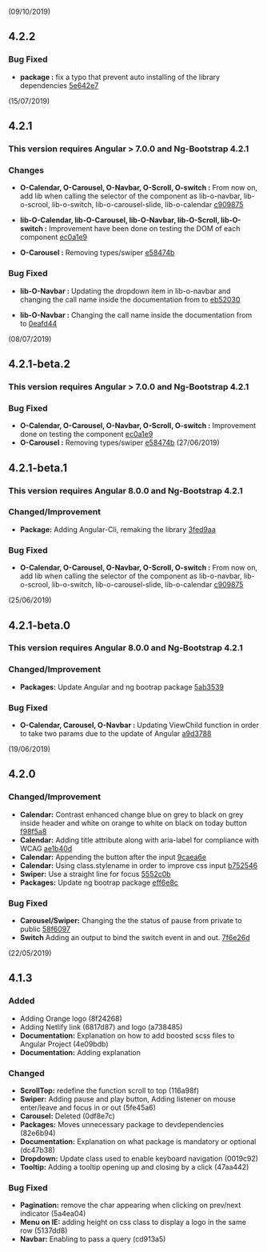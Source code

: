 <a name="4.2.2"></a> (09/10/2019)
## 4.2.2

### Bug Fixed
*	**package :** fix a typo that prevent auto installing of the library dependencies [5e642e7](https://github.com/Orange-OpenSource/Orange-Boosted-Angular/commit/5e642e787238d3efbeb9e5013af1741bfd427b9a)

<a name="4.2.1"></a> (15/07/2019)
## 4.2.1

### This version requires Angular > 7.0.0 and Ng-Bootstrap 4.2.1

### Changes
*	**O-Calendar, O-Carousel, O-Navbar, O-Scroll, O-switch :** From now on, add lib when calling the selector of the component as lib-o-navbar, lib-o-scrool, lib-o-switch, lib-o-carousel-slide, lib-o-calendar [c909875](https://github.com/Orange-OpenSource/Orange-Boosted-Angular/commit/c90987584e9f0153b9d46abec8b070aeeac791f3)

*	**lib-O-Calendar, lib-O-Carousel, lib-O-Navbar, lib-O-Scroll, lib-O-switch :** Improvement have been done on testing the DOM of each component [ec0a1e9](https://github.com/Orange-OpenSource/Orange-Boosted-Angular/commit/ec0a1e97dd418cd5804491bd6d8a54a2a1dd2e23)
*	**O-Carousel :** Removing types/swiper [e58474b](https://github.com/Orange-OpenSource/Orange-Boosted-Angular/commit/e58d74b583eb72c73d3eae57526b0e3ad6069502)

### Bug Fixed
*	**lib-O-Navbar :** Updating the dropdown item in lib-o-navbar and changing the call name inside the documentation from <o-navbar> to <lib-o-navbar> [eb52030](https://github.com/Orange-OpenSource/Orange-Boosted-Angular/pull/92/commits/eb52030a7bf230d03cc8f69491c9b586033bb744)

*	**lib-O-Navbar :** Changing the call name inside the documentation from <o-navbar> to <lib-o-navbar> [0eafd44](https://github.com/Orange-OpenSource/Orange-Boosted-Angular/pull/92/commits/0eafd44021a85ea4b420151b0d99c249af3e35ac)

<a name="4.2.1-beta.2"></a> (08/07/2019)
## 4.2.1-beta.2

### This version requires Angular > 7.0.0 and Ng-Bootstrap 4.2.1

### Bug Fixed
*	**O-Calendar, O-Carousel, O-Navbar, O-Scroll, O-switch :** Improvement done on testing the component [ec0a1e9](https://github.com/Orange-OpenSource/Orange-Boosted-Angular/commit/ec0a1e97dd418cd5804491bd6d8a54a2a1dd2e23)
*	**O-Carousel :** Removing types/swiper [e58474b](https://github.com/Orange-OpenSource/Orange-Boosted-Angular/commit/e58d74b583eb72c73d3eae57526b0e3ad6069502)
<a name="4.2.1-beta.1"></a> (27/06/2019)
## 4.2.1-beta.1

### This version requires Angular 8.0.0 and Ng-Bootstrap 4.2.1

### Changed/Improvement
*	**Package:** Adding Angular-Cli, remaking the library [3fed9aa](https://github.com/Orange-OpenSource/Orange-Boosted-Angular/commit/3fed9aa01b80ae7937a4bad2192cfa25d94f323e) 

### Bug Fixed
*	**O-Calendar, O-Carousel, O-Navbar, O-Scroll, O-switch :** From now on, add lib when calling the selector of the component as lib-o-navbar, lib-o-scrool, lib-o-switch, lib-o-carousel-slide, lib-o-calendar [c909875](https://github.com/Orange-OpenSource/Orange-Boosted-Angular/commit/c90987584e9f0153b9d46abec8b070aeeac791f3)


<a name="4.2.1-beta.0"></a> (25/06/2019)
## 4.2.1-beta.0

### This version requires Angular 8.0.0 and Ng-Bootstrap 4.2.1

### Changed/Improvement
*	**Packages:** Update Angular and ng bootrap package [5ab3539](https://github.com/Orange-OpenSource/Orange-Boosted-Angular/commit/5ab3539c0d2f88470b9666fb76a4c7c2ff1749c9) 

### Bug Fixed
*	**O-Calendar, Carousel, O-Navbar :** Updating ViewChild function in order to take two params due to the update of Angular [a9d3788](https://github.com/Orange-OpenSource/Orange-Boosted-Angular/commit/a9d37880e2dae9b2c11975aed8d72e08deb811b7)

<a name="4.2.0"></a> (19/06/2019)
## 4.2.0

### Changed/Improvement
*	**Calendar:** Contrast enhanced change blue on grey to black on grey inside header and white on orange to white on black on today button [f98f5a8](https://github.com/Orange-OpenSource/Orange-Boosted-Angular/commit/f98f5a82c0460e6db3ea8234307520356fdb28e1)
*	**Calendar:** Adding title attribute along with aria-label for compliance with WCAG [ae1b40d](https://github.com/Orange-OpenSource/Orange-Boosted-Angular/commit/ae1b40d8881b8d7dce5563e9db24a9c0b5a2e141)
*	**Calendar:** Appending the button after the input [9caea6e](https://github.com/Orange-OpenSource/Orange-Boosted-Angular/commit/9caea6e8f6ccba0ebb44b84fdae65d422b69a1d4)
*	**Calendar:** Using class.stylename in order to improve css input [b752546](https://github.com/Orange-OpenSource/Orange-Boosted-Angular/commit/b7525463fc5316867830f02ee27d3dd3b0124745)
*	**Swiper:** Use a straight line for focus [5552c0b](https://github.com/Orange-OpenSource/Orange-Boosted-Angular/commit/5552c0bdc963f947313bc9a7b1840c46a177d8a5)
*	**Packages:** Update ng bootrap package [eff6e8c](https://github.com/Orange-OpenSource/Orange-Boosted-Angular/commit/eff6e8cbe5620a50f142895bf8c979aa341116e3) 
### Bug Fixed
*	**Carousel/Swiper:** Changing the the status of pause from private to public [58f6097](https://github.com/Orange-OpenSource/Orange-Boosted-Angular/pull/72/commits/58f60975af7e8bd9ed6da0899ad7cf2e4d1b3cc9)
*   **Switch** Adding an output to bind the switch event in and out. [7f6e26d](https://github.com/Orange-OpenSource/Orange-Boosted-Angular/pull/75/commits/56353629ee4290e5ecaf314a5a1b2cb492dddd94)

<a name="4.1.3"></a> (22/05/2019)
## 4.1.3
### Added
*	Adding Orange logo (8f24268)
*	Adding Netlify link (6817d87) and logo (a738485)
*	**Documentation:** Explanation on how to add boosted scss files to Angular Project (4e09bdb)
*	**Documentation:** Adding explanation 
### Changed
*	**ScrollTop:** redefine the function scroll to top (116a98f)
*	**Swiper:** Adding pause and play button, Adding listener on mouse enter/leave and focus in or out (5fe45a6)
*	**Carousel:** Deleted (0df8e7c)
*	**Packages:** Moves unnecessary package to devdependencies (82e6b94) 
*	**Documentation:** Explanation on what package is mandatory or optional (dc47b38)
*	**Dropdown:** Update class used to enable keyboard navigation (0019c92)
*	**Tooltip:** Adding a tooltip opening up and closing by a click (47aa442)
### Bug Fixed
*	**Pagination:** remove the char appearing when clicking on prev/next indicator (5a4ea04)
*	**Menu on IE:** adding height on css class to display a logo in the same row (5137dd8)
*	**Navbar:** Enabling to pass a query (cd913a5)
